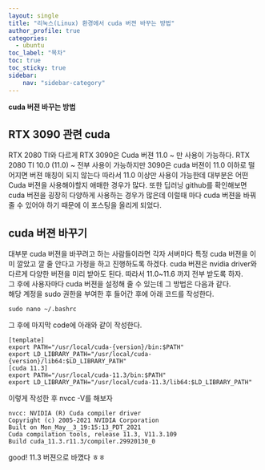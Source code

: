 ```yaml
---
layout: single
title: "리눅스(Linux) 환경에서 cuda 버젼 바꾸는 방법"
author_profile: true
categories:
  - ubuntu
toc_label: "목차"
toc: true
toc_sticky: true
sidebar:
    nav: "sidebar-category"
---
```


**cuda 버젼 바꾸는 방법**

## RTX 3090 관련 cuda
RTX 2080 TI와 다르게 RTX 3090은 Cuda 버젼 11.0 ~ 만 사용이 가능하다. RTX 2080 TI 10.0 (11.0) ~ 전부 사용이 가능하지만 3090은 cuda 버젼이 11.0 이하로 떨어지면 버젼 매칭이 되지 않는다 따라서 11.0 이상만 사용이 가능한데 대부분은 어떤 Cuda 버젼을 사용해야할지 애매한 경우가 많다. 또한 딥러닝 github를 확인해보면 cuda 버젼을 굉장히 다양하게 사용하는 경우가 많은데 이럴때 마다 cuda 버젼을 바꿔줄 수 있어야 하기 때문에 이 포스팅을 올리게 되었다.

## cuda 버젼 바꾸기
대부분 cuda 버젼을 바꾸려고 하는 사람들이라면 각자 서버마다 특정 cuda 버젼을 이미 깔았고 깔 줄 안다고 가정을 하고 진행하도록 하겠다. cuda 버젼은 nvidia driver와 다르게 다양한 버젼을 미리 받아도 된다. 따라서 11.0~11.6 까지 전부 받도록 하자.  
그 후에 사용자마다 cuda 버젼을 설정해 줄 수 있는데 그 방법은 다음과 같다.  
해당 계정을 sudo 권한을 부여한 후 들어간 후에 아래 코드를 작성한다.
```
sudo nano ~/.bashrc
```
그 후에 마지막 code에 아래와 같이 작성한다.
```
[template]
export PATH="/usr/local/cuda-{version}/bin:$PATH"
export LD_LIBRARY_PATH="/usr/local/cuda-{version}/lib64:$LD_LIBRARY_PATH"
[cuda 11.3]
export PATH="/usr/local/cuda-11.3/bin:$PATH"
export LD_LIBRARY_PATH="/usr/local/cuda-11.3/lib64:$LD_LIBRARY_PATH"
```
이렇게 작성한 후 nvcc -V를 해보자
```
nvcc: NVIDIA (R) Cuda compiler driver
Copyright (c) 2005-2021 NVIDIA Corporation
Built on Mon_May__3_19:15:13_PDT_2021
Cuda compilation tools, release 11.3, V11.3.109
Build cuda_11.3.r11.3/compiler.29920130_0
```
good! 11.3 버젼으로 바꼈다 ㅎㅎ
